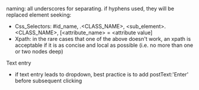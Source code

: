 naming: all underscores for separating.  if hyphens used, they will be replaced
element seeking:
- Css_Selectors: #id_name, <element>.<CLASS_NAME>, <element> <sub_element>.<CLASS_NAME>, [<attribute_name> = <attribute value]
- Xpath: in the rare cases that one of the above doesn't work, an xpath is acceptable if it is as concise and local as possible (i.e. no more than one or two nodes deep)

Text entry
- if text entry leads to dropdown, best practice is to add postText:'Enter' before subsequent clicking
